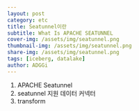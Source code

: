 ```yaml
---
layout: post
category: etc
title: Seatunnel이란
subtitle: What Is APACHE SEATUNNEL
cover-img: /assets/img/seatunnel.png
thumbnail-img: /assets/img/seatunnel.png
share-img: /assets/img/seatunnel.png
tags: [iceberg, datalake]
author: ADGGi
---
```


1. APACHE Seatunnel
2. seatunnel 지원 데이터 커넥터
3. transform
